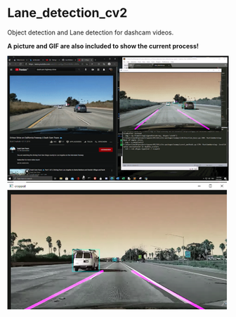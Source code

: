 # Lane_detection_cv2
Object detection and Lane detection for dashcam videos.

__A picture and GIF are also included to show the current process!__

<img src="https://raw.githubusercontent.com/LeonWolber/Lane_Detection_cv2/master/lane_detector.gif" width="600px">

<img src="https://raw.githubusercontent.com/LeonWolber/Lane_Detection_cv2/master/Capture.PNG" width="500px">


